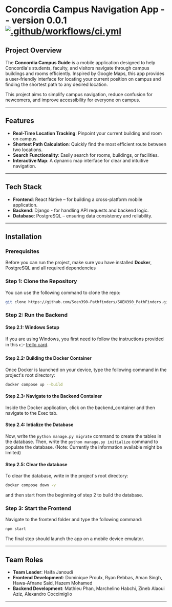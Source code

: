 # Concordia Campus Navigation App -- version 0.0.1 [![.github/workflows/ci.yml](https://github.com/Soen390-Pathfinders/SOEN390_PathFinders/actions/workflows/ci.yml/badge.svg)](https://github.com/Soen390-Pathfinders/SOEN390_PathFinders/actions/workflows/ci.yml)

## Project Overview

The **Concordia Campus Guide** is a mobile application designed to help Concordia's students, faculty, and visitors navigate through campus buildings and rooms efficiently. Inspired by Google Maps, this app provides a user-friendly interface for locating your current position on campus and finding the shortest path to any desired location.

This project aims to simplify campus navigation, reduce confusion for newcomers, and improve accessibility for everyone on campus.

---

## Features

- **Real-Time Location Tracking**: Pinpoint your current building and room on campus.
- **Shortest Path Calculation**: Quickly find the most efficient route between two locations.
- **Search Functionality**: Easily search for rooms, buildings, or facilities.
- **Interactive Map**: A dynamic map interface for clear and intuitive navigation.

---

## Tech Stack

- **Frontend**: React Native – for building a cross-platform mobile application.
- **Backend**: Django - for handling API requests and backend logic.
- **Database**: PostgreSQL – ensuring data consistency and reliability.

---

## Installation

### Prerequisites

Before you can run the project, make sure you have installed **Docker**, PostgreSQL and all required dependencies

### Step 1: Clone the Repository

You can use the following command to clone the repo:

```bash
git clone https://github.com/Soen390-Pathfinders/SOEN390_PathFinders.git
```

### Step 2: Run the Backend

#### Step 2.1: Windows Setup

If you are using Windows, you first need to follow the instructions provided in this 👉 [trello card](https://trello.com/c/wga7XPGq/12-bug-3-pytest-fail-due-to-docker).

#### Step 2.2: Building the Docker Container

Once Docker is launched on your device, type the following command in the project's root directory:

```bash
docker compose up --build
```

#### Step 2.3: Navigate to the Backend Container

Inside the Docker application, click on the backend_container and then navigate to the Exec tab.

#### Step 2.4: Intialize the Database

Now, write the `python manage.py migrate` command to create the tables in the database.
Then, write the `python manage.py initialize` command to populate the database.
(Note: Currently the information available might be limited)

#### Step 2.5: Clear the database

To clear the database, write in the project's root directory:

```bash
docker compose down -v
```

and then start from the beginning of step 2 to build the database.

### Step 3: Start the Frontend

Navigate to the frontend folder and type the following command:

```bash
npm start
```

The final step should launch the app on a mobile device emulator.

---

## Team Roles

- **Team Leader**: Haifa Janoudi
- **Frontend Development**: Dominique Proulx, Ryan Rebbas, Aman Singh, Hawa-Afnane Said, Hazem Mohamed
- **Backend Development**: Mathieu Phan, Marchelino Habchi, Zineb Alaoui Aziz, Alexandro Coccimiglio

---
